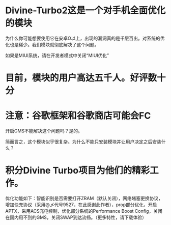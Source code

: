 # Divine-Turbo2这是一个对手机全面优化的模块

为什么你可能想要使用它在安卓O以上，出现的漏洞真的是千层百出。对系统的优化也是稀少。我们模块就彻底解决了这个问题。

如果是MIUI系统，请在开发者模式中关闭“MIUI优化”

# 目前，模块的用户高达五千人。好评数十分

# 注意：谷歌框架和谷歌商店可能会FC

开启GMS不能解决这个问题吗？是的。

简而言之，这个模块似乎很复杂。为什么不能只安装模块并让用户决定之后安装什么？

# 积分Divine Turbo项目为他们的精彩工作。

优化功能如下：智能识别是否需要打开ZRAM（默认关闭），网络堵塞更换协议，增加快充协议（采用@乄代号9527，在此感谢此作者），prop部分优化，开启APTX，采用ACS充电控制，优化部分系统的Performance Boost Config，关闭在国内用不到的GMS，关闭SWAP到达流畅。（更多特性，请下载体验）


